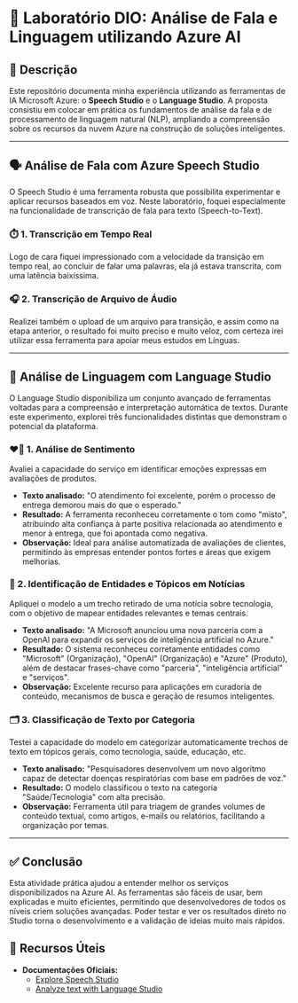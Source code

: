 # 🧪 Laboratório DIO: Análise de Fala e Linguagem utilizando Azure AI

## 📝 Descrição

Este repositório documenta minha experiência utilizando as ferramentas de IA Microsoft Azure: o **Speech Studio** e o **Language Studio**. A proposta consistiu em colocar em prática os fundamentos de análise da fala e de processamento de linguagem natural (NLP), ampliando a compreensão sobre os recursos da nuvem Azure na construção de soluções inteligentes.

---

## 🗣️ Análise de Fala com Azure Speech Studio

O Speech Studio é uma ferramenta robusta que possibilita experimentar e aplicar recursos baseados em voz. Neste laboratório, foquei especialmente na funcionalidade de transcrição de fala para texto (Speech-to-Text).

### ⏱️ 1. Transcrição em Tempo Real

Logo de cara fiquei impressionado com a velocidade da transição em tempo real, ao concluir de falar uma palavras, ela já estava transcrita, com uma latência baixíssima.

### 🎧 2. Transcrição de Arquivo de Áudio

Realizei também o upload de um arquivo para transição, e assim como na etapa anterior, o resultado foi muito preciso e muito veloz, com certeza irei utilizar essa ferramenta para apoiar meus estudos em Línguas.

---

## 💬 Análise de Linguagem com Language Studio

O Language Studio disponibiliza um conjunto avançado de ferramentas voltadas para a compreensão e interpretação automática de textos. Durante este experimento, explorei três funcionalidades distintas que demonstram o potencial da plataforma.

### ❤️‍🔥 1. Análise de Sentimento

Avaliei a capacidade do serviço em identificar emoções expressas em avaliações de produtos.

* **Texto analisado:** "O atendimento foi excelente, porém o processo de entrega demorou mais do que o esperado."
* **Resultado:** A ferramenta reconheceu corretamente o tom como "misto", atribuindo alta confiança à parte positiva relacionada ao atendimento e menor à entrega, que foi apontada como negativa.
* **Observação:** Ideal para análise automatizada de avaliações de clientes, permitindo às empresas entender pontos fortes e áreas que exigem melhorias.

### 🧠 2. Identificação de Entidades e Tópicos em Notícias

Apliquei o modelo a um trecho retirado de uma notícia sobre tecnologia, com o objetivo de mapear entidades relevantes e temas centrais.

* **Texto analisado:** "A Microsoft anunciou uma nova parceria com a OpenAI para expandir os serviços de inteligência artificial no Azure."
* **Resultado:** O sistema reconheceu corretamente entidades como "Microsoft" (Organização), "OpenAI" (Organização) e "Azure" (Produto), além de destacar frases-chave como "parceria", "inteligência artificial" e "serviços".
* **Observação:** Excelente recurso para aplicações em curadoria de conteúdo, mecanismos de busca e geração de resumos inteligentes.

### 🗂️ 3. Classificação de Texto por Categoria

Testei a capacidade do modelo em categorizar automaticamente trechos de texto em tópicos gerais, como tecnologia, saúde, educação, etc.

* **Texto analisado:** "Pesquisadores desenvolvem um novo algoritmo capaz de detectar doenças respiratórias com base em padrões de voz."
* **Resultado:** O modelo classificou o texto na categoria "Saúde/Tecnologia" com alta precisão.
* **Observação:** Ferramenta útil para triagem de grandes volumes de conteúdo textual, como artigos, e-mails ou relatórios, facilitando a organização por temas.

---

## ✅ Conclusão

Esta atividade prática ajudou a entender melhor os serviços disponibilizados na Azure AI. As ferramentas são fáceis de usar, bem explicadas e muito eficientes, permitindo que desenvolvedores de todos os níveis criem soluções avançadas. Poder testar e ver os resultados direto no Studio torna o desenvolvimento e a validação de ideias muito mais rápidos.

## 🔗 Recursos Úteis

- **Documentações Oficiais:**
  - [Explore Speech Studio](https://microsoftlearning.github.io/mslearn-ai-fundamentals/Instructions/Labs/09-speech.html)
  - [Analyze text with Language Studio](https://microsoftlearning.github.io/mslearn-ai-fundamentals/Instructions/Labs/06-text-analysis.html)
